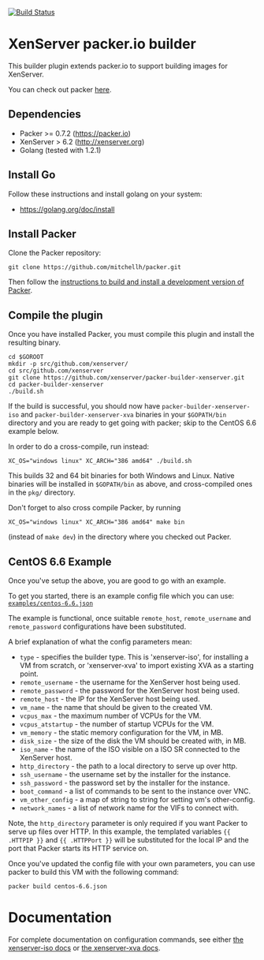 [![Build Status](https://travis-ci.org/xenserver/packer-builder-xenserver.svg?branch=master)](https://travis-ci.org/xenserver/packer-builder-xenserver)

# XenServer packer.io builder

This builder plugin extends packer.io to support building images for XenServer. 

You can check out packer [here](https://packer.io).


## Dependencies
* Packer >= 0.7.2 (https://packer.io)
* XenServer > 6.2 (http://xenserver.org)
* Golang (tested with 1.2.1) 


## Install Go

Follow these instructions and install golang on your system:
* https://golang.org/doc/install

## Install Packer

Clone the Packer repository:

```shell
git clone https://github.com/mitchellh/packer.git
```

Then follow the [instructions to build and install a development version of Packer](https://github.com/mitchellh/packer#developing-packer).

## Compile the plugin

Once you have installed Packer, you must compile this plugin and install the
resulting binary.

```shell
cd $GOROOT
mkdir -p src/github.com/xenserver/
cd src/github.com/xenserver
git clone https://github.com/xenserver/packer-builder-xenserver.git
cd packer-builder-xenserver
./build.sh
```

If the build is successful, you should now have `packer-builder-xenserver-iso` and
`packer-builder-xenserver-xva` binaries in your `$GOPATH/bin` directory and you are
ready to get going with packer; skip to the CentOS 6.6 example below.

In order to do a cross-compile, run instead:
```shell
XC_OS="windows linux" XC_ARCH="386 amd64" ./build.sh
```
This builds 32 and 64 bit binaries for both Windows and Linux. Native binaries will
be installed in `$GOPATH/bin` as above, and cross-compiled ones in the `pkg/` directory.

Don't forget to also cross compile Packer, by running
```shell
XC_OS="windows linux" XC_ARCH="386 amd64" make bin
```
(instead of `make dev`) in the directory where you checked out Packer.

## CentOS 6.6 Example

Once you've setup the above, you are good to go with an example. 

To get you started, there is an example config file which you can use:
[`examples/centos-6.6.json`](https://github.com/xenserver/packer-builder-xenserver/blob/master/examples/centos-6.6.json)

The example is functional, once suitable `remote_host`, `remote_username` and
`remote_password` configurations have been substituted.

A brief explanation of what the config parameters mean:
 * `type` - specifies the builder type. This is 'xenserver-iso', for installing
   a VM from scratch, or 'xenserver-xva' to import existing XVA as a starting
   point.
 * `remote_username` - the username for the XenServer host being used.
 * `remote_password` - the password for the XenServer host being used.
 * `remote_host` - the IP for the XenServer host being used.
 * `vm_name` - the name that should be given to the created VM.
 * `vcpus_max` - the maximum number of VCPUs for the VM.
 * `vcpus_atstartup` - the number of startup VCPUs for the VM.
 * `vm_memory` - the static memory configuration for the VM, in MB.
 * `disk_size` - the size of the disk the VM should be created with, in MB.
 * `iso_name` - the name of the ISO visible on a ISO SR connected to the XenServer host.
 * `http_directory` - the path to a local directory to serve up over http.
 * `ssh_username` - the username set by the installer for the instance.
 * `ssh_password` - the password set by the installer for the instance.
 * `boot_command` - a list of commands to be sent to the instance over VNC.
 * `vm_other_config` - a map of string to string for setting vm's other-config.
 * `network_names` - a list of network name for the VIFs to connect with.

Note, the `http_directory` parameter is only required if you
want Packer to serve up files over HTTP. In this example, the templated variables
`{{ .HTTPIP }}` and `{{ .HTTPPort }}` will be substituted for the local IP and
the port that Packer starts its HTTP service on.

Once you've updated the config file with your own parameters, you can use packer
to build this VM with the following command:

```
packer build centos-6.6.json
```

# Documentation

For complete documentation on configuration commands, see either [the
xenserver-iso docs](https://github.com/kirannhegde/packer-builder-xenserver/blob/master/docs/builders/xenserver-iso.html.markdown) or [the xenserver-xva docs](https://github.com/kirannhegde/packer-builder-xenserver/blob/master/docs/builders/xenserver-xva.html.markdown).
